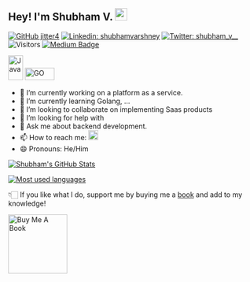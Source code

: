 ## Hey! I'm Shubham V. <img src="https://media.giphy.com/media/hvRJCLFzcasrR4ia7z/giphy.gif" width="25px">


[![GitHub jitter4](https://img.shields.io/github/followers/jitter4?label=follow&style=social)](https://github.com/vermakhushboo)
[![Linkedin: shubhamvarshney](https://img.shields.io/badge/-Shubham%20V-blue?style=flat-square&logo=Linkedin&logoColor=white&link=https://www.linkedin.com/in/shubhamvarshney/)](https://www.linkedin.com/in/shubhamvarshney/)
[![Twitter: shubham_v__](https://img.shields.io/twitter/follow/shubham_v__?style=social)](https://twitter.com/shubham_v__)
![Visitors](https://visitor-badge.glitch.me/badge?page_id=jitter4&left_color=gray&right_color=blue)
[![Medium Badge](https://img.shields.io/badge/-@Shubham%20V-black?style=flat-square&labelColor=000000&logo=Medium&link=https://medium.com/@jitter4)](https://medium.com/@jitter4)
<!--[![Polywork Badge](https://img.shields.io/badge/-Shubham%20V-orange?style=flat-square&logo=polywork&logoColor=black&link=http://polywork.com/jitter4)](http://polywork.com/jitter4) -->

<img src="https://upload.wikimedia.org/wikipedia/en/thumb/3/30/Java_programming_language_logo.svg/320px-Java_programming_language_logo.svg.png" alt="Java" width="30" height="50"> <img src="https://upload.wikimedia.org/wikipedia/commons/thumb/0/05/Go_Logo_Blue.svg/1920px-Go_Logo_Blue.svg.png" alt="GO" width="60" height="25">

- 🔭 I’m currently working on a platform as a service.
- 🌱 I’m currently learning Golang, ...
- 👯 I’m looking to collaborate on implementing Saas products
- 🤔 I’m looking for help with 
- 💬 Ask me about backend development.
- 📫 How to reach me: <a href="https://linktr.ee/jitter4" target="_blank"><img src="https://imgr.search.brave.com/0vMkGmRLeU6w0mBh8jyYWehcBuhQVJHmRJDjcWKbF5I/fit/400/400/ce/1/aHR0cHM6Ly9pLnBp/bmltZy5jb20vNzM2/eC9kYS8xZi8yNS9k/YTFmMjU4N2VmMzVj/NzE2ZTcwMDNhZGJj/OWZjZjQxZS5qcGc" width="20" height="20"></a>
- 😄 Pronouns: He/Him
<!-- - ⚡ Fun fact: ... -->

[![Shubham's GitHub Stats](https://github-readme-stats.vercel.app/api?username=jitter4&hide=issues&count_private=true&show_icons=true&theme=calm)](https://github.com/jitter4/github-readme-stats)

<a href="https://github.com/jitter4">
  <img align="center" src="https://github-readme-stats.vercel.app/api/top-langs/?username=jitter4&theme=light&count_private=true&layout=compact" alt="Most used languages" />
</a>

👇🏻 If you like what I do, support me by buying me a [book](https://www.buymeacoffee.com/jitter4) and add to my knowledge!

<a href="https://www.buymeacoffee.com/jitter4" target="_blank"><img src="https://cdn.buymeacoffee.com/buttons/v2/default-white.png" alt="Buy Me A Book" width="120" ></a>


<!--
**jitter4/jitter4** is a ✨ _special_ ✨ repository because its `README.md` (this file) appears on your GitHub profile.

-->
